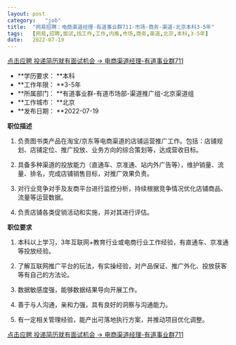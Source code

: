 ```yaml
---
layout:	post
category:	"job"
title:	"网易招聘：电商渠道经理-有道事业群711-市场-商务-渠道-北京本科3-5年"
tags:	[网易,招聘,面试,找工作,工作,内推,市场,商务,渠道,北京,本科,3-5年]
date:	2022-07-19
---
```


[点击应聘 投递简历就有面试机会 ->  电商渠道经理-有道事业群711](http://mobile.bole.netease.com/bole/boleDetail?id=41512&employeeId=346f03c3cda5f04c&key=all)



- **学历要求： **本科
- **工作年限： **3-5年
- **所属部门： **有道事业群-有道市场部-渠道推广组-北京渠道组
- **工作城市： **北京
- **发布日期： **2022-07-19



**职位描述**

1. 负责图书类产品在淘宝/京东等电商渠道的店铺运营推广工作。包括：店铺规划、店铺定位、推广投放、业务方向的综合策划等，达成营收目标。

2. 具备多种渠道的投放能力（直通车、京准通、站内外广告等），维护销量、流量、排名，完成店铺销售目标，对推广效果负责。

3. 对行业竞争对手及友商平台进行监控分析，持续根据竞争情况优化店铺商品、流量等运营数据。

4. 负责店铺各类促销活动和实施，并对其进行评估。



**职位要求**

1. 本科以上学习，3年互联网+教育行业或电商行业工作经验，有直通车、京准通等投放经验。

2. 了解互联网推广平台的玩法，有实操经验，对产品保证、推广外化、投放获客等有自己的方法论。

3. 数据敏感度强，能够数据结果导向开展工作。

4. 善于与人沟通，亲和力强，具有良好的洞察与沟通能力。

5. 有一定相关管理经验，能产出可落地执行方案，并推动项目优化调整。



[点击应聘 投递简历就有面试机会 ->  电商渠道经理-有道事业群711](http://mobile.bole.netease.com/bole/boleDetail?id=41512&employeeId=346f03c3cda5f04c&key=all)